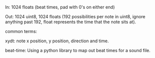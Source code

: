 In: 1024 floats (beat times, pad with 0's on either end)

Out: 1024 uint8, 1024 floats (192 possibilities per note in uint8, ignore anything past 192, float represents the time that the note sits at).

common terms:

xydt: note x position, y position, direction and time.

beat-time: Using a python library to map out beat times for a sound file.